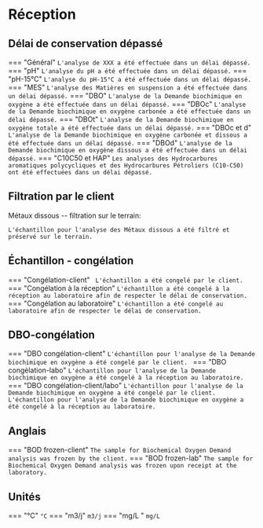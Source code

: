 # Réception

## Délai de conservation dépassé

=== "Général"
    ```
    L'analyse de XXX a été effectuée dans un délai dépassé.
    ```
=== "pH"
    ```
    L'analyse du pH a été effectuée dans un délai dépassé.
    ```
=== "pH-15°C"
    ```
    L'analyse du pH-15°C a été effectuée dans un délai dépassé.
    ```
=== "MES"
    ```
    L'analyse des Matières en suspension a été effectuée dans un délai dépassé.
    ```
=== "DBO"
    ```
    L'analyse de la Demande biochimique en oxygène a été effectuée dans un délai dépassé.
    ```
=== "DBOc"
    ```
    L'analyse de la Demande biochimique en oxygène carbonée a été effectuée dans un délai dépassé.
    ```
=== "DBOt"
    ```
    L'analyse de la Demande biochimique en oxygène totale a été effectuée dans un délai dépassé.
    ```
=== "DBOc et d"
    ```
    L'analyse de la Demande biochimique en oxygène carbonée et dissous a été effectuée dans un délai dépassé.
    ```
=== "DBOd"
    ```
    L'analyse de la Demande biochimique en oxygène dissous a été effectuée dans un délai dépassé.
    ```
=== "C10C50 et HAP"
    ```
    Les analyses des Hydrocarbures aromatiques polycycliques et des Hydrocarbures Pétroliers (C10-C50) ont été effectuées dans un délai dépassé.
    ```

## Filtration par le client

Métaux dissous -- filtration sur le terrain:
```
L'échantillon pour l'analyse des Métaux dissous a été filtré et préservé sur le terrain.
```

## Échantillon - congélation 
=== "Congélation-client"
    ``` 
    L'échantillon a été congelé par le client.
    ```
=== "Congélation à la réception"
    ```
    L'échantillon a été congelé à la réception au laboratoire afin de respecter le délai de conservation.
    ```
=== "Congélation au laboratoire"
    ```
    L'échantillon a été congelé au laboratoire afin de respecter le délai de conservation.
    ```
## DBO-congélation
=== "DBO congélation-client"
    ```
    L'échantillon pour l'analyse de la Demande biochimique en oxygène a été congelé par le client. 
    ```
=== "DBO congélation-labo"
    ```
    L'échantillon pour l'analyse de la Demande biochimique en oxygène a été congelé à la réception au laboratoire. 
    ```
=== "DBO congélation-client/labo"
    ```
    L'échantillon pour l'analyse de la Demande biochimique en oxygène a été congelé par le client.
    L'échantillon pour l'analyse de la Demande biochimique en oxygène a été congelé à la réception au laboratoire. 
    ```
## Anglais
=== "BOD frozen-client"
    ```
    The sample for Biochemical Oxygen Demand analysis was frozen by the client.
    ```
=== "BOD frozen-lab"
    ```
    The sample for Biochemical Oxygen Demand analysis was frozen upon receipt at the laboratory.
    ```

## Unités
=== "°C"
    ```
    °C
    ```
=== "m3/j"
    ```
    m3/j
    ```
=== "mg/L "
    ```
    mg/L
    ```
